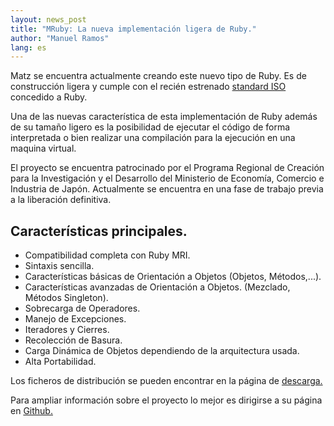 ```yaml
---
layout: news_post
title: "MRuby: La nueva implementación ligera de Ruby."
author: "Manuel Ramos"
lang: es
---
```


Matz se encuentra actualmente creando este nuevo tipo de Ruby. Es de
construcción ligera y cumple con el recién estrenado [standard ISO][1]
concedido a Ruby.

Una de las nuevas característica de esta implementación de Ruby además
de su tamaño ligero es la posibilidad de ejecutar el código de forma
interpretada o bien realizar una compilación para la ejecución en una
maquina virtual.

El proyecto se encuentra patrocinado por el Programa Regional de
Creación para la Investigación y el Desarrollo del Ministerio de
Economía, Comercio e Industria de Japón. Actualmente se encuentra en una
fase de trabajo previa a la liberación definitiva.

## Características principales.

* Compatibilidad completa con Ruby MRI.
* Sintaxis sencilla.
* Características básicas de Orientación a Objetos (Objetos,
  Métodos,...).
* Características avanzadas de Orientación a Objetos. (Mezclado, Métodos
  Singleton).
* Sobrecarga de Operadores.
* Manejo de Excepciones.
* Iteradores y Cierres.
* Recolección de Basura.
* Carga Dinámica de Objetos dependiendo de la arquitectura usada.
* Alta Portabilidad.

Los ficheros de distribución se pueden encontrar en la página de
[descarga.][2]

Para ampliar información sobre el proyecto lo mejor es dirigirse a su
página en [Github.][3]



[1]: http://www.iso.org/iso/iso_catalogue/catalogue_tc/catalogue_detail.htm?csnumber=59579 
[2]: https://github.com/mruby/mruby/zipball/master 
[3]: https://github.com/mruby/mruby 
